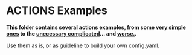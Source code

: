 # ACTIONS Examples

**This folder contains several actions examples, from some [very simple ones](./unrename-all.yaml) to the [unecessary complicated](./ridiculously-complex-config.yaml)... and [worse.](./modular-config/).**

Use them as is, or as guideline to build your own config.yaml.
